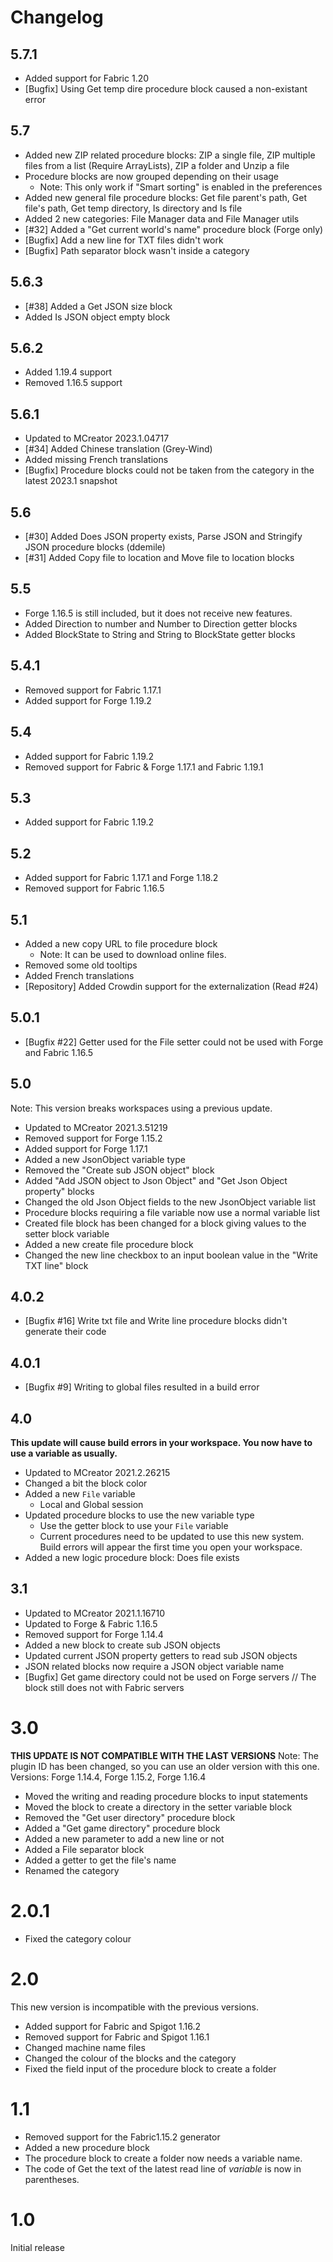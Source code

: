 # Changelog

## 5.7.1
* Added support for Fabric 1.20
* [Bugfix] Using Get temp dire procedure block caused a non-existant error

## 5.7
* Added new ZIP related procedure blocks: ZIP a single file, ZIP multiple files from a list (Require ArrayLists), ZIP a folder and Unzip a file
* Procedure blocks are now grouped depending on their usage
  * Note: This only work if "Smart sorting" is enabled in the preferences
* Added new general file procedure blocks: Get file parent's path, Get file's path, Get temp directory, Is directory and Is file
* Added 2 new categories: File Manager data and File Manager utils
* [#32] Added a "Get current world's name" procedure block (Forge only)
* [Bugfix] Add a new line for TXT files didn't work
* [Bugfix] Path separator block wasn't inside a category

## 5.6.3
* [#38] Added a Get JSON size block
* Added Is JSON object empty block

## 5.6.2
* Added 1.19.4 support
* Removed 1.16.5 support

## 5.6.1
* Updated to MCreator 2023.1.04717
* [#34] Added Chinese translation (Grey-Wind)
* Added missing French translations
* [Bugfix] Procedure blocks could not be taken from the category in the latest 2023.1 snapshot

## 5.6
* [#30] Added Does JSON property exists, Parse JSON and Stringify JSON procedure blocks (ddemile)
* [#31] Added Copy file to location and Move file to location blocks

## 5.5
* Forge 1.16.5 is still included, but it does not receive new features.
* Added Direction to number and Number to Direction getter blocks
* Added BlockState to String and String to BlockState getter blocks

## 5.4.1
* Removed support for Fabric 1.17.1
* Added support for Forge 1.19.2

## 5.4
* Added support for Fabric 1.19.2
* Removed support for Fabric & Forge 1.17.1 and Fabric 1.19.1

## 5.3
* Added support for Fabric 1.19.2

## 5.2
* Added support for Fabric 1.17.1 and Forge 1.18.2
* Removed support for Fabric 1.16.5

## 5.1
* Added a new copy URL to file procedure block
  * Note: It can be used to download online files.
* Removed some old tooltips
* Added French translations
* [Repository] Added Crowdin support for the externalization (Read #24)

## 5.0.1
* [Bugfix #22] Getter used for the File setter could not be used with Forge and Fabric 1.16.5

## 5.0
Note: This version breaks workspaces using a previous update.
* Updated to MCreator 2021.3.51219
* Removed support for Forge 1.15.2
* Added support for Forge 1.17.1
* Added a new JsonObject variable type
* Removed the "Create sub JSON object" block
* Added "Add JSON object to Json Object" and "Get Json Object property" blocks
* Changed the old Json Object fields to the new JsonObject variable list
* Procedure blocks requiring a file variable now use a normal variable list
* Created file block has been changed for a block giving values to the setter block variable
* Added a new create file procedure block
* Changed the new line checkbox to an input boolean value in the "Write TXT line" block

## 4.0.2
* [Bugfix #16] Write txt file and Write line procedure blocks didn't generate their code

## 4.0.1
* [Bugfix #9] Writing to global files resulted in a build error

## 4.0
**This update will cause build errors in your workspace. You now have to use a variable as usually.**
* Updated to MCreator 2021.2.26215
* Changed a bit the block color
* Added a new `File` variable
  * Local and Global session
* Updated procedure blocks to use the new variable type
  * Use the getter block to use your `File` variable
  * Current procedures need to be updated to use this new system. 
    Build errors will appear the first time you open your workspace.
* Added a new logic procedure block: Does file exists

## 3.1
* Updated to MCreator 2021.1.16710
* Updated to Forge & Fabric 1.16.5
* Removed support for Forge 1.14.4
* Added a new block to create sub JSON objects
* Updated current JSON property getters to read sub JSON objects
* JSON related blocks now require a JSON object variable name
* [Bugfix] Get game directory could not be used on Forge servers
 // The block still does not with Fabric servers

# 3.0
**THIS UPDATE IS NOT COMPATIBLE WITH THE LAST VERSIONS**
Note: The plugin ID has been changed, so you can use an older version with this one.
Versions: Forge 1.14.4, Forge 1.15.2, Forge 1.16.4

* Moved the writing and reading procedure blocks to input statements
* Moved the block to create a directory in the setter variable block
* Removed the "Get user directory" procedure block
* Added a "Get game directory" procedure block
* Added a new parameter to add a new line or not
* Added a File separator block
* Added a getter to get the file's name
* Renamed the category

# 2.0.1
* Fixed the category colour

# 2.0
This new version is incompatible with the previous versions.
* Added support for Fabric and Spigot 1.16.2
* Removed support for Fabric and Spigot 1.16.1
* Changed machine name files
* Changed the colour of the blocks and the category
* Fixed the field input of the procedure block to create a folder

# 1.1

* Removed support for the Fabric1.15.2 generator
* Added a new procedure block
* The procedure block to create a folder now needs a variable name.
* The code of Get the text of the latest read line of *variable* is now in parentheses.

# 1.0
Initial release
